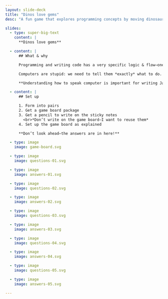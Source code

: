 ```yaml
---
layout: slide-deck
title: "Dinos love gems"
desc: "A fun game that explores programming concepts by moving dinosaurs around in a board game."

slides:
  - type: super-big-text
    content: |
      **Dinos love gems**

  - content: |
      ## What & why

      Programming and writing code has a very specific logic & flow—one step after the other in order.

      Computers are stupid: we need to tell them *exactly* what to do.

      **Understanding how to speak computer is important for writing JavaScript code.**

  - content: |
      ## Set up

      1. Form into pairs
      2. Get a game board package
      3. Get a pencil to write on the sticky notes
        <br>*Don’t write on the game board—I want to reuse them*
      4. Set up the game board as explained

      **Don’t look ahead—the answers are in here!**

  - type: image
    image: game-board.svg

  - type: image
    image: questions-01.svg

  - type: image
    image: answers-01.svg

  - type: image
    image: questions-02.svg

  - type: image
    image: answers-02.svg

  - type: image
    image: questions-03.svg

  - type: image
    image: answers-03.svg

  - type: image
    image: questions-04.svg

  - type: image
    image: answers-04.svg

  - type: image
    image: questions-05.svg

  - type: image
    image: answers-05.svg

---
```

